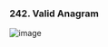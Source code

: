 ### 242. Valid Anagram
![image](https://github.com/user-attachments/assets/9ac94284-6888-46a9-bc49-d0dcd36280e5)


